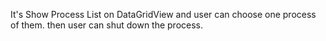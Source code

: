 It's Show Process List on DataGridView and user can choose one process of them.
then user can shut down the process. 
